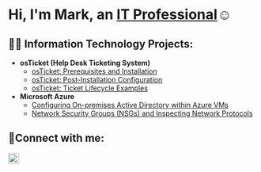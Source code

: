 <h1>Hi, I'm Mark, an <a href="https://linkedin.com/in/mark-callaway">IT Professional</a>☺</h1>

<h2>👨‍💻 Information Technology Projects:</h2>

- <b>osTicket (Help Desk Ticketing System)</b>
  - [osTicket: Prerequisites and Installation](https://github.com/markcal31/osticket-prereqs)
  - [osTicket: Post-Installation Configuration](https://github.com/markcal31/post-install-config)
  - [osTicket: Ticket Lifecycle Examples](https://github.com/markcal31c/ticket-lifecycle)
- <b>Microsoft Azure</b>
  - [Configuring On-premises Active Directory within Azure VMs](https://github.com/markcal31/configure-ad)
  - [Network Security Groups (NSGs) and Inspecting Network Protocols](https://github.com/markcal31/azure-network-protocols)

<h2>🤳Connect with me:</h2>

[<img align="left" alt="Josh | LinkedIn" width="22px" src="https://cdn.jsdelivr.net/npm/simple-icons@v3/icons/linkedin.svg" />][linkedin]


[linkedin]: https://linkedin.com/in/mark-callaway
